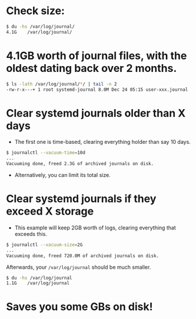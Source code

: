 # Check size:

```bash
$ du -hs /var/log/journal/
4.1G	/var/log/journal/
```

# 4.1GB worth of journal files, with the oldest dating back over 2 months.

```bash
$ ls -lath /var/log/journal/*/ | tail -n 2
-rw-r-x---+ 1 root systemd-journal 8.0M Dec 24 05:15 user-xxx.journal
```

# Clear systemd journals older than X days
 - The first one is time-based, clearing everything holder than say 10 days.
 
```bash
$ journalctl --vacuum-time=10d
...
Vacuuming done, freed 2.3G of archived journals on disk.
```
- Alternatively, you can limit its total size.

# Clear systemd journals if they exceed X storage

- This example will keep 2GB worth of logs, clearing everything that exceeds this.

```bash
$ journalctl --vacuum-size=2G
...
Vacuuming done, freed 720.0M of archived journals on disk.
```
Afterwards, your `/var/log/journal` should be much smaller.

```bash
$ du -hs /var/log/journal
1.1G	/var/log/journal
```
# Saves you some GBs on disk!
















